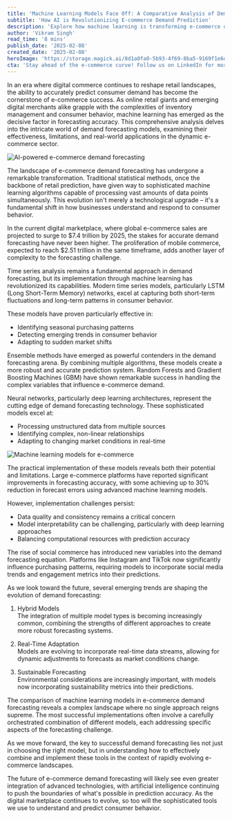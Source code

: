 ```yaml
---
title: 'Machine Learning Models Face Off: A Comparative Analysis of Demand Forecasting in E-commerce'
subtitle: 'How AI is Revolutionizing E-commerce Demand Prediction'
description: 'Explore how machine learning is transforming e-commerce demand forecasting, from traditional time series models to cutting-edge deep learning networks. This analysis examines the effectiveness, challenges, and future of AI-powered prediction systems in digital retail.'
author: 'Vikram Singh'
read_time: '8 mins'
publish_date: '2025-02-08'
created_date: '2025-02-08'
heroImage: 'https://storage.magick.ai/8d1a0fa0-5b93-4f69-8ba5-9169f1e6d35e'
cta: 'Stay ahead of the e-commerce curve! Follow us on LinkedIn for more insights into how AI is reshaping the future of digital retail. Join our community of forward-thinking professionals and never miss an update on the latest in machine learning and e-commerce innovations!'
---
```


In an era where digital commerce continues to reshape retail landscapes, the ability to accurately predict consumer demand has become the cornerstone of e-commerce success. As online retail giants and emerging digital merchants alike grapple with the complexities of inventory management and consumer behavior, machine learning has emerged as the decisive factor in forecasting accuracy. This comprehensive analysis delves into the intricate world of demand forecasting models, examining their effectiveness, limitations, and real-world applications in the dynamic e-commerce sector.

![AI-powered e-commerce demand forecasting](https://i.magick.ai/PIXE/1739019273411_magick_img.webp)

The landscape of e-commerce demand forecasting has undergone a remarkable transformation. Traditional statistical methods, once the backbone of retail prediction, have given way to sophisticated machine learning algorithms capable of processing vast amounts of data points simultaneously. This evolution isn't merely a technological upgrade – it's a fundamental shift in how businesses understand and respond to consumer behavior.

In the current digital marketplace, where global e-commerce sales are projected to surge to $7.4 trillion by 2025, the stakes for accurate demand forecasting have never been higher. The proliferation of mobile commerce, expected to reach $2.51 trillion in the same timeframe, adds another layer of complexity to the forecasting challenge.

Time series analysis remains a fundamental approach in demand forecasting, but its implementation through machine learning has revolutionized its capabilities. Modern time series models, particularly LSTM (Long Short-Term Memory) networks, excel at capturing both short-term fluctuations and long-term patterns in consumer behavior.

These models have proven particularly effective in:
- Identifying seasonal purchasing patterns
- Detecting emerging trends in consumer behavior
- Adapting to sudden market shifts

Ensemble methods have emerged as powerful contenders in the demand forecasting arena. By combining multiple algorithms, these models create a more robust and accurate prediction system. Random Forests and Gradient Boosting Machines (GBM) have shown remarkable success in handling the complex variables that influence e-commerce demand.

Neural networks, particularly deep learning architectures, represent the cutting edge of demand forecasting technology. These sophisticated models excel at:
- Processing unstructured data from multiple sources
- Identifying complex, non-linear relationships
- Adapting to changing market conditions in real-time

![Machine learning models for e-commerce](https://i.magick.ai/PIXE/1739019273414_magick_img.webp)

The practical implementation of these models reveals both their potential and limitations. Large e-commerce platforms have reported significant improvements in forecasting accuracy, with some achieving up to 30% reduction in forecast errors using advanced machine learning models.

However, implementation challenges persist:
- Data quality and consistency remains a critical concern
- Model interpretability can be challenging, particularly with deep learning approaches
- Balancing computational resources with prediction accuracy

The rise of social commerce has introduced new variables into the demand forecasting equation. Platforms like Instagram and TikTok now significantly influence purchasing patterns, requiring models to incorporate social media trends and engagement metrics into their predictions.

As we look toward the future, several emerging trends are shaping the evolution of demand forecasting:

1. Hybrid Models  
   The integration of multiple model types is becoming increasingly common, combining the strengths of different approaches to create more robust forecasting systems.

2. Real-Time Adaptation  
   Models are evolving to incorporate real-time data streams, allowing for dynamic adjustments to forecasts as market conditions change.

3. Sustainable Forecasting  
   Environmental considerations are increasingly important, with models now incorporating sustainability metrics into their predictions.

The comparison of machine learning models in e-commerce demand forecasting reveals a complex landscape where no single approach reigns supreme. The most successful implementations often involve a carefully orchestrated combination of different models, each addressing specific aspects of the forecasting challenge.

As we move forward, the key to successful demand forecasting lies not just in choosing the right model, but in understanding how to effectively combine and implement these tools in the context of rapidly evolving e-commerce landscapes.

The future of e-commerce demand forecasting will likely see even greater integration of advanced technologies, with artificial intelligence continuing to push the boundaries of what's possible in prediction accuracy. As the digital marketplace continues to evolve, so too will the sophisticated tools we use to understand and predict consumer behavior.